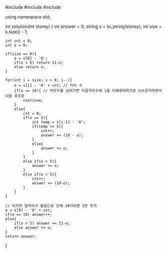 #include <string>
#include <vector>
#include <iostream>

using namespace std;

int solution(int storey) {
    int answer = 0;
    string s = to_string(storey);
    int size = s.size() - 1;
        
    int cnt = 0;
    int o = 0;
    
    if(size == 0){
        o = s[0] - '0';
        if(o > 5) return 11-o;
        else return o;
    }
    
    for(int i = size; i > 0; i--){        
        o = s[i] - '0' + cnt; // 자리 수
        if(o == 10){ // 자릿수를 넘어가면 다음자리수에 1을 더해줘야하므로 cnt유지하면서 다음 루프로            
            continue;
        }
        else{
            cnt = 0;        
            if(o == 5){                
                int temp = s[i-1] - '0';
                if(temp >= 5){                
                    cnt++;
                    answer += (10 - o);
                }
                else{
                    answer += o;
                }
            }
            else if(o < 5){
                answer += o;
            }
            else if(o > 5){
                cnt++;
                answer += (10-o);
            }            
        }        
    }
    
    // 마지막 앞자리가 올림으로 인해 10이되면 1만 추가 
    o = s[0] - '0' + cnt;    
    if(o == 10) answer++;
    else{
        if(o > 5) answer += 11-o;
        else answer += o;
    }            
    return answer;
}